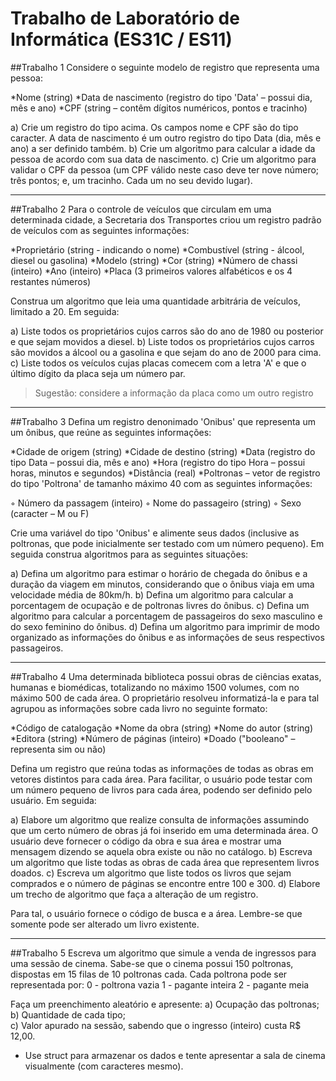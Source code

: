 # Trabalho de Laboratório de Informática (ES31C / ES11)

##Trabalho 1
Considere o seguinte modelo de registro que representa uma pessoa:

*Nome (string) 
*Data de nascimento (registro do tipo 'Data' – possui dia, mês e ano) 
*CPF (string – contêm dígitos numéricos, pontos e tracinho)

a) Crie um registro do tipo acima. Os campos nome e CPF são do tipo caracter. A data de nascimento é um outro registro do tipo Data (dia, mês e ano) a ser definido também.
b) Crie um algoritmo para calcular a idade da pessoa de acordo com sua data de nascimento.
c) Crie um algoritmo para validar o CPF da pessoa (um CPF válido neste caso deve ter nove número; três pontos; e, um tracinho. Cada um no seu devido lugar).

-------------------------------------------------------------------------------------------------------------

##Trabalho 2
Para o controle de veículos que circulam em uma determinada cidade, a Secretaria dos Transportes criou um registro padrão de veículos com as seguintes informações:

*Proprietário (string - indicando o nome) 
*Combustível (string - álcool, diesel ou gasolina) 
*Modelo (string) 
*Cor (string) 
*Número de chassi (inteiro) 
*Ano (inteiro) 
*Placa (3 primeiros valores alfabéticos e os 4 restantes números)

Construa um algoritmo que leia uma quantidade arbitrária de veículos, limitado a 20. Em seguida:

a) Liste todos os proprietários cujos carros são do ano de 1980 ou posterior e que sejam movidos a diesel.
b) Liste todos os proprietários cujos carros são movidos a álcool ou a gasolina e que sejam do ano de 2000 para cima.
c) Liste todos os veículos cujas placas comecem com a letra 'A' e que o último dígito da placa seja um número par.

> Sugestão: considere a informação da placa como um outro registro

-------------------------------------------------------------------------------------------------------------

##Trabalho 3
Defina um registro denonimado 'Onibus' que representa um um ônibus, que reúne as seguintes informações:

*Cidade de origem (string) 
*Cidade de destino (string) 
*Data (registro do tipo Data – possui dia, mês e ano) 
*Hora (registro do tipo Hora – possui horas, minutos e segundos) 
*Distância (real)
*Poltronas – vetor de registro do tipo 'Poltrona' de tamanho máximo 40 com as seguintes informações:

◦ Número da passagem (inteiro) 
◦ Nome do passageiro (string) 
◦ Sexo (caracter – M ou F)

Crie uma variável do tipo 'Onibus' e alimente seus dados (inclusive as poltronas, que pode inicialmente ser testado com um número pequeno). Em seguida construa algoritmos para as seguintes situações:

a) Defina um algoritmo para estimar o horário de chegada do ônibus e a duração da viagem em minutos, considerando que o ônibus viaja em uma velocidade média de 80km/h.
b) Defina um algoritmo para calcular a porcentagem de ocupação e de poltronas livres do ônibus.
c) Defina um algoritmo para calcular a porcentagem de passageiros do sexo masculino e do sexo feminino do ônibus.
d) Defina um algoritmo para imprimir de modo organizado as informações do ônibus e as informações de seus respectivos passageiros.

-------------------------------------------------------------------------------------------------------------

##Trabalho 4
Uma determinada biblioteca possui obras de ciências exatas, humanas e biomédicas, totalizando no máximo 1500 volumes, com no máximo 500 de cada área. O proprietário resolveu informatizá-la e para tal agrupou as informações sobre cada livro no seguinte formato:

*Código de catalogação
*Nome da obra (string) 
*Nome do autor (string) 
*Editora (string) 
*Número de páginas (inteiro) 
*Doado ("booleano" – representa sim ou não)

Defina um registro que reúna todas as informações de todas as obras em vetores distintos para cada área. Para facilitar, o usuário pode testar com um número pequeno de livros para cada área, podendo ser definido pelo usuário. Em seguida:

a) Elabore um algoritmo que realize consulta de informações assumindo que um certo número de obras já foi inserido em uma determinada área. O usuário deve fornecer o código da obra e sua área e mostrar uma mensagem dizendo se aquela obra existe ou não no catálogo.
b) Escreva um algoritmo que liste todas as obras de cada área que representem livros doados.
c) Escreva um algoritmo que liste todos os livros que sejam comprados e o número de páginas se encontre entre 100 e 300.
d) Elabore um trecho de algoritmo que faça a alteração de um registro.

Para tal, o usuário fornece o código de busca e a área. Lembre-se que somente pode ser alterado um livro existente.

-------------------------------------------------------------------------------------------------------------

##Trabalho 5
Escreva um algoritmo que simule a venda de ingressos para uma sessão de cinema. Sabe-se que o cinema possui 150 poltronas, dispostas em 15 filas de 10 poltronas cada.
Cada poltrona pode ser representada por:
0 - poltrona vazia
1 - pagante inteira
2 - pagante meia

Faça um preenchimento aleatório e apresente:
a) Ocupação das poltronas;
b) Quantidade de cada tipo;  
c) Valor apurado na sessão, sabendo que o ingresso (inteiro) custa R$ 12,00.

* Use struct para armazenar os dados e tente apresentar a sala de cinema visualmente (com caracteres mesmo).
